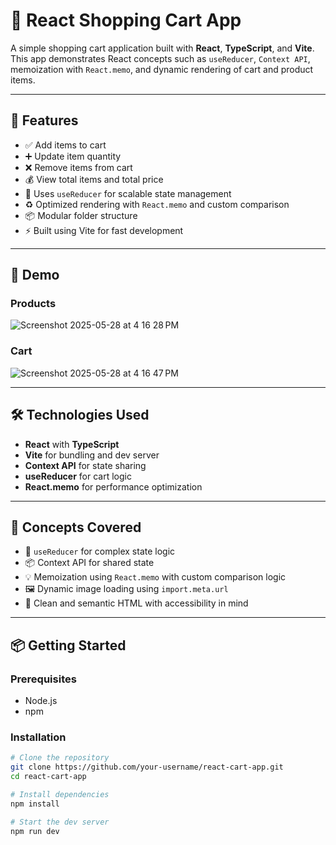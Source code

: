 # 🛒 React Shopping Cart App

A simple shopping cart application built with **React**, **TypeScript**, and **Vite**. This app demonstrates React concepts such as `useReducer`, `Context API`, memoization with `React.memo`, and dynamic rendering of cart and product items.

---

## 🚀 Features

- ✅ Add items to cart
- ➕ Update item quantity
- ❌ Remove items from cart
- 💰 View total items and total price
- 🧠 Uses `useReducer` for scalable state management
- ♻️ Optimized rendering with `React.memo` and custom comparison
- 📦 Modular folder structure
- ⚡ Built using Vite for fast development

---

## 📸 Demo

### Products
![Screenshot 2025-05-28 at 4 16 28 PM](https://github.com/user-attachments/assets/786084a9-335d-4d0d-828f-c8f20356f82a)

### Cart
![Screenshot 2025-05-28 at 4 16 47 PM](https://github.com/user-attachments/assets/9d436b00-81e2-42ac-aa11-bc01e578da36)

---

## 🛠️ Technologies Used

- **React** with **TypeScript**
- **Vite** for bundling and dev server
- **Context API** for state sharing
- **useReducer** for cart logic
- **React.memo** for performance optimization

---

## 🧠 Concepts Covered

- 🧮 `useReducer` for complex state logic
- 📦 Context API for shared state
- 💡 Memoization using `React.memo` with custom comparison logic
- 🖼️ Dynamic image loading using `import.meta.url`
- 🧼 Clean and semantic HTML with accessibility in mind

---

## 📦 Getting Started

### Prerequisites

- Node.js
- npm

### Installation

```bash
# Clone the repository
git clone https://github.com/your-username/react-cart-app.git
cd react-cart-app

# Install dependencies
npm install

# Start the dev server
npm run dev

